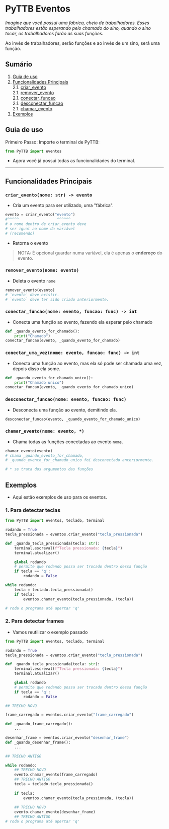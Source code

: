 # PyTTB Eventos

_Imagine que você possui uma fabrica, cheio de trabalhadores.
Esses trabalhadores estão esperando pelo chamado do sino,
quando o sino tocar, os trabalhadores farão as suas funções._

Ao invés de trabalhadores, serão funções e ao invés de um sino, será uma função.

## Sumário
1. [Guia de uso](#guia-de-uso)
2. [Funcionalidades Principais](#funcionalidades-principais)  
2.1. [criar_evento](#criar_eventonome-str---evento)  
2.1. [remover_evento](#remover_eventonome-evento)  
2.1. [conectar_funcao](#conectar_funcaonome-evento-funcao-func---int)  
2.1. [desconectar_funcao](#desconectar_funcaonome-evento-funcao-func)  
2.1. [chamar_evento](#chamar_eventonome-evento)  
3. [Exemplos](#exemplos)

## Guia de uso
Primeiro Passo: Importe o terminal de PyTTB:
```py
from PyTTB import eventos
```
- Agora você já possui todas as funcionalidades do terminal.
---
## Funcionalidades Principais
### `criar_evento(nome: str) -> evento`
- Cria um evento para ser utilizado, uma "fábrica".
```py
evento = criar_evento("evento")
#^^^^^                 ^^^^^^
# o nome dentro de criar_evento deve
# ser igual ao nome da variável
# (recomendo)
```
- Retorna o evento
> NOTA: É opcional guardar numa variável, ela é apenas o **endereço** do evento.
### `remover_evento(nome: evento)`
- Deleta o evento `nome`
```py
remover_evento(evento)
# `evento` deve existir.
# `evento` deve ter sido criado anteriormente.
```

### `conectar_funcao(nome: evento, funcao: func) -> int`
- Conecta uma função ao evento, fazendo ela esperar pelo chamado
```py
def _quando_evento_for_chamado():
    print("Chamado")
conectar_funcao(evento, _quando_evento_for_chamado)
```

### `conectar_uma_vez(nome: evento, funcao: func) -> int`
- Conecta uma função ao evento, mas ela só pode ser chamada uma vez, depois disso ela some.
```py
def _quando_evento_for_chamado_unico():
    print("Chamado unico")
conectar_funcao(evento, _quando_evento_for_chamado_unico)
```

### `desconectar_funcao(nome: evento, funcao: func)`
- Desconecta uma função ao evento, demitindo ela.
```py
desconectar_funcao(evento, _quando_evento_for_chamado_unico)
```

### `chamar_evento(nome: evento, *)`
- Chama todas as funções conectadas ao evento `nome`.
```py
chamar_evento(evento)
# chama _quando_evento_for_chamado,
# _quando_evento_for_chamado_unico foi desconectado anteriormente.

# * se trata dos argumentos das funções
```

## Exemplos
- Aqui estão exemplos de uso para os eventos.

### 1. Para detectar teclas
```py
from PyTTB import eventos, teclado, terminal

rodando = True
tecla_pressionada = eventos.criar_evento("tecla_pressionada")

def _quando_tecla_pressionada(tecla: str):
    terminal.escreval(f"Tecla pressionada: {tecla}")
    terminal.atualizar()

    global rodando
    # permite que rodando possa ser trocado dentro dessa função
    if tecla == 'q':
        rodando = False

while rodando:
    tecla = teclado.tecla_pressionada()
    if tecla:
        eventos.chamar_evento(tecla_pressionada, (tecla))

# roda o programa até apertar 'q'
```

### 2. Para detectar frames
- Vamos reutilizar o exemplo passado
```py
from PyTTB import eventos, teclado, terminal

rodando = True
tecla_pressionada = eventos.criar_evento("tecla_pressionada")

def _quando_tecla_pressionada(tecla: str):
    terminal.escreval(f"Tecla pressionada: {tecla}")
    terminal.atualizar()

    global rodando
    # permite que rodando possa ser trocado dentro dessa função
    if tecla == 'q':
        rodando = False

## TRECHO NOVO

frame_carregado = eventos.criar_evento("frame_carregado")

def _quando_frame_carregado():
    ...

desenhar_frame = eventos.criar_evento("desenhar_frame")
def _quando_desenhar_frame():
    ...

## TRECHO ANTIGO

while rodando:
    ## TRECHO NOVO
    evento.chamar_evento(frame_carregado)
    ## TRECHO ANTIGO
    tecla = teclado.tecla_pressionada()
    
    if tecla:
        eventos.chamar_evento(tecla_pressionada, (tecla))
    
    ## TRECHO NOVO
    evento.chamar_evento(desenhar_frame)
    ## TRECHO ANTIGO
# roda o programa até apertar 'q'
```